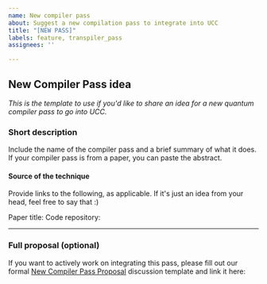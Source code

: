 ```yaml
---
name: New compiler pass
about: Suggest a new compilation pass to integrate into UCC
title: "[NEW PASS]"
labels: feature, transpiler_pass
assignees: ''

---
```

## New Compiler Pass idea
_This is the template to use if you'd like to share an idea for a new quantum compiler pass to go into UCC._

### Short description
Include the name of the compiler pass and a brief summary of what it does. If your compiler pass is from a paper, you can paste the abstract.

#### Source of the technique
Provide links to the following, as applicable. If it's just an idea from your head, feel free to say that :)

Paper title:
Code repository:

---
### Full proposal (optional)
If you want to actively work on integrating this pass, please fill out our formal
[New Compiler Pass Proposal](https://github.com/unitaryfoundation/ucc/discussions/new?category=new-compiler-pass) discussion template and link it here:
